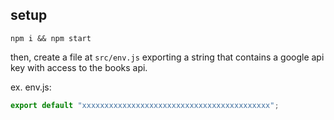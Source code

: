## setup

`npm i && npm start`

then, create a file at `src/env.js` exporting a string that contains a google api key with access to the books api.

ex. env.js:
``` javascript
export default "xxxxxxxxxxxxxxxxxxxxxxxxxxxxxxxxxxxxxxxxxx";
```
